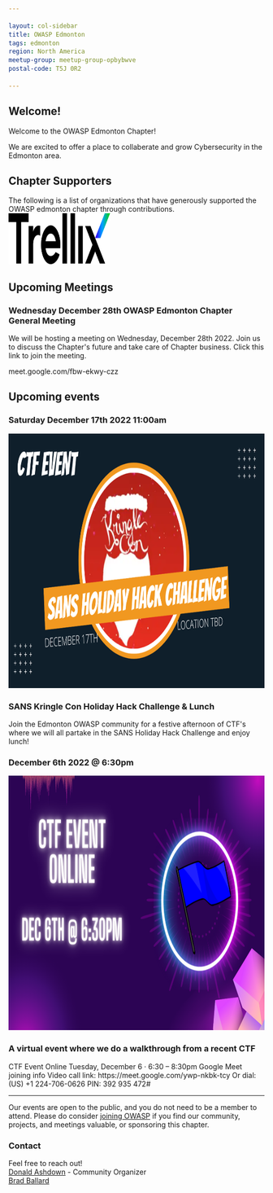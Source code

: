 ```yaml
---

layout: col-sidebar
title: OWASP Edmonton
tags: edmonton
region: North America
meetup-group: meetup-group-opbybwve
postal-code: T5J 0R2

---
```



Welcome!
-----------------

Welcome to the OWASP Edmonton Chapter!

We are excited to offer a place to collaberate and grow Cybersecurity in the Edmonton area.

<h2>Chapter Supporters</h2>
The following is a list of organizations that have generously supported the OWASP edmonton chapter through contributions.

<img src="assets/images/Trellix-Logo-Black.svg" width="200px" height="100px">

<h2>Upcoming Meetings</h2>
<h3> Wednesday December 28th OWASP Edmonton Chapter General Meeting</h3>
We will be hosting a meeting on Wednesday, December 28th 2022. Join us to discuss the Chapter's future and take care of Chapter business. Click this link to join the meeting. 

meet.google.com/fbw-ekwy-czz

                                      
<h2>Upcoming events</h2>

<h3> Saturday December 17th 2022 11:00am </h3>
<img src="assets/images/Thumbnail Kringle.png" width="900px" height="500px">
<h3> SANS Kringle Con Holiday Hack Challenge & Lunch</h3>
Join the Edmonton OWASP community for a festive afternoon of CTF's where we will all partake in the SANS Holiday Hack Challenge and enjoy lunch!
 
<h3> December 6th 2022 @ 6:30pm </h3>
<img src="assets/images/CTF-event-dec.png" width="900px" height="500px">

<h3> A virtual event where we do a walkthrough from a recent CTF</h3>
CTF Event Online
Tuesday, December 6 · 6:30 – 8:30pm
Google Meet joining info
Video call link: https://meet.google.com/ywp-nkbk-tcy
Or dial: ‪(US) +1 224-706-0626‬ PIN: ‪392 935 472‬#

-----------------------------------------------------------------------------------------------------------------------------------
Our events are open to the public, and you do not need to be a member to attend. Please do consider [joining OWASP](https://owasp.org/membership/) if you find our community, projects, and meetings valuable, or sponsoring this chapter.

### Contact

Feel free to reach out! 
<br>[Donald Ashdown](mailto:donald.ashdown@owasp.org) - Community Organizer
<br>[Brad Ballard](mailto:brad.ballard@owasp.org)




